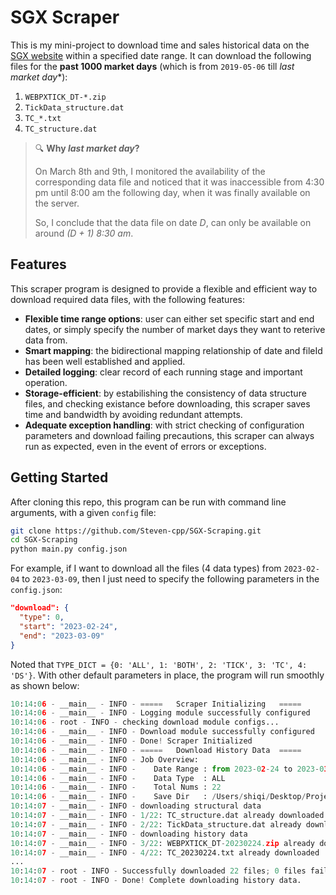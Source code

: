 # SGX Scraper

This is my mini-project to download time and sales historical data on the [SGX website](https://www.sgx.com/research-education/derivatives) within a specified date range. It can download the following files for the **past 1000 market days** (which is from `2019-05-06` till *last market day*\*):

1. `WEBPXTICK_DT-*.zip`
2. `TickData_structure.dat`
3. `TC_*.txt`
4. `TC_structure.dat`

> 🔍 **Why *last market day*?**
>
> On March 8th and 9th, I monitored the availability of the corresponding data file and noticed that it was inaccessible from 4:30 pm until 8:00 am the following day, when it was finally available on the server. 
>
> So, I conclude that the data file on date *D*, can only be available on around *(D + 1) 8:30 am*.

## Features

This scraper program is designed to provide a flexible and efficient way to download required data files, with the following features:

- **Flexible time range options**: user can either set specific start and end dates, or simply specify the number of market days they want to reterive data from.
- **Smart mapping**: the bidirectional mapping relationship of date and fileId has been well established and applied.
- **Detailed logging**: clear record of each running stage and important operation.
- **Storage-efficient**: by estabilishing the consistency of data structure files, and checking existance before downloading, this scraper saves time and bandwidth by avoiding redundant attempts.
- **Adequate exception handling**: with strict checking of configuration parameters and  download failing precautions, this scraper can always run as expected, even in the event of errors or exceptions.

## Getting Started

After cloning this repo, this program can be run with command line arguments, with a given `config` file:

```bash
git clone https://github.com/Steven-cpp/SGX-Scraping.git
cd SGX-Scraping
python main.py config.json
```

For example, if I want to download all the files (4 data types) from `2023-02-04` to `2023-03-09`, then I just need to specify the following parameters in the `config.json`:

```json
"download": {
  "type": 0,
  "start": "2023-02-24",
  "end": "2023-03-09"
}
```

Noted that `TYPE_DICT = {0: 'ALL', 1: 'BOTH', 2: 'TICK', 3: 'TC', 4: 'DS'}`. With other default parameters in place, the program will run smoothly as shown below:

```python
10:14:06 - __main__ - INFO - =====   Scraper Initializing   =====
10:14:06 - __main__ - INFO - Logging module successfully configured
10:14:06 - root - INFO - checking download module configs...
10:14:06 - __main__ - INFO - Download module successfully configured
10:14:06 - __main__ - INFO - Done! Scraper Initialized
10:14:06 - __main__ - INFO - =====   Download History Data  =====
10:14:06 - __main__ - INFO - Job Overview:
10:14:06 - __main__ - INFO -    Date Range : from 2023-02-24 to 2023-03-09
10:14:06 - __main__ - INFO -    Data Type  : ALL
10:14:06 - __main__ - INFO -    Total Nums : 22
10:14:06 - __main__ - INFO -    Save Dir   : /Users/shiqi/Desktop/Projects/histData
10:14:07 - __main__ - INFO - downloading structural data
10:14:07 - __main__ - INFO - 1/22: TC_structure.dat already downloaded
10:14:07 - __main__ - INFO - 2/22: TickData_structure.dat already downloaded
10:14:07 - __main__ - INFO - downloading history data
10:14:07 - __main__ - INFO - 3/22: WEBPXTICK_DT-20230224.zip already downloaded
10:14:07 - __main__ - INFO - 4/22: TC_20230224.txt already downloaded
...
10:14:07 - root - INFO - Successfully downloaded 22 files; 0 files failed
10:14:07 - root - INFO - Done! Complete downloading history data.
```



